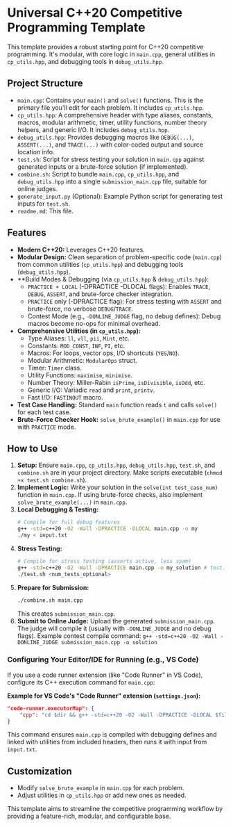 # Universal C++20 Competitive Programming Template

This template provides a robust starting point for C++20 competitive programming. It's modular, with core logic in `main.cpp`, general utilities in `cp_utils.hpp`, and debugging tools in `debug_utils.hpp`.

## Project Structure

- `main.cpp`: Contains your `main()` and `solve()` functions. This is the primary file you'll edit for each problem. It includes `cp_utils.hpp`.
- `cp_utils.hpp`: A comprehensive header with type aliases, constants, macros, modular arithmetic, timer, utility functions, number theory helpers, and generic I/O. It includes `debug_utils.hpp`.
- `debug_utils.hpp`: Provides debugging macros like `DEBUG(...)`, `ASSERT(...)`, and `TRACE(...)` with color-coded output and source location info.
- `test.sh`: Script for stress testing your solution in `main.cpp` against generated inputs or a brute-force solution (if implemented).
- `combine.sh`: Script to bundle `main.cpp`, `cp_utils.hpp`, and `debug_utils.hpp` into a single `submission_main.cpp` file, suitable for online judges.
- `generate_input.py` (Optional): Example Python script for generating test inputs for `test.sh`.
- `readme.md`: This file.

## Features

- **Modern C++20:** Leverages C++20 features.
- **Modular Design:** Clean separation of problem-specific code (`main.cpp`) from common utilities (`cp_utils.hpp`) and debugging tools (`debug_utils.hpp`).
- \*\*Build Modes & Debugging (via `cp_utils.hpp` & `debug_utils.hpp`):
  - `PRACTICE + LOCAL` (-DPRACTICE -DLOCAL flags): Enables `TRACE`, `DEBUG`, `ASSERT`, and brute-force checker integration.
  - `PRACTICE` only (-DPRACTICE flag): For stress testing with `ASSERT` and brute-force, no verbose `DEBUG`/`TRACE`.
  - Contest Mode (e.g., `-DONLINE_JUDGE` flag, no debug defines): Debug macros become no-ops for minimal overhead.
- **Comprehensive Utilities (in `cp_utils.hpp`):**
  - Type Aliases: `ll`, `vll`, `pii`, `Mint`, etc.
  - Constants: `MOD_CONST`, `INF`, `PI`, etc.
  - Macros: For loops, vector ops, I/O shortcuts (`YES`/`NO`).
  - Modular Arithmetic: `ModularOps` struct.
  - Timer: `Timer` class.
  - Utility Functions: `maximise`, `minimise`.
  - Number Theory: Miller-Rabin `isPrime`, `isDivisible`, `isOdd`, etc.
  - Generic I/O: Variadic `read` and `print`, `printv`.
  - Fast I/O: `FASTINOUT` macro.
- **Test Case Handling:** Standard `main` function reads `t` and calls `solve()` for each test case.
- **Brute-Force Checker Hook:** `solve_brute_example()` in `main.cpp` for use with `PRACTICE` mode.

## How to Use

1.  **Setup:** Ensure `main.cpp`, `cp_utils.hpp`, `debug_utils.hpp`, `test.sh`, and `combine.sh` are in your project directory. Make scripts executable (`chmod +x test.sh combine.sh`).
2.  **Implement Logic:** Write your solution in the `solve(int test_case_num)` function in `main.cpp`. If using brute-force checks, also implement `solve_brute_example(...)` in `main.cpp`.
3.  **Local Debugging & Testing:**
    ```bash
    # Compile for full debug features
    g++ -std=c++20 -O2 -Wall -DPRACTICE -DLOCAL main.cpp -o my
    ./my < input.txt
    ```
4.  **Stress Testing:**
    ```bash
    # Compile for stress testing (asserts active, less spam)
    g++ -std=c++20 -O2 -Wall -DPRACTICE main.cpp -o my_solution # test.sh uses my_solution by default
    ./test.sh <num_tests_optional>
    ```
5.  **Prepare for Submission:**
    ```bash
    ./combine.sh main.cpp
    ```
    This creates `submission_main.cpp`.
6.  **Submit to Online Judge:** Upload the generated `submission_main.cpp`. The judge will compile it (usually with `-DONLINE_JUDGE` and no debug flags).
    Example contest compile command: `g++ -std=c++20 -O2 -Wall -DONLINE_JUDGE submission_main.cpp -o solution`

### Configuring Your Editor/IDE for Running (e.g., VS Code)

If you use a code runner extension (like "Code Runner" in VS Code), configure its C++ execution command for `main.cpp`:

**Example for VS Code's "Code Runner" extension (`settings.json`):**

```json
"code-runner.executorMap": {
    "cpp": "cd $dir && g++ -std=c++20 -O2 -Wall -DPRACTICE -DLOCAL $fileName -o $fileNameWithoutExt && $dir/$fileNameWithoutExt < input.txt"
}
```

This command ensures `main.cpp` is compiled with debugging defines and linked with utilities from included headers, then runs it with input from `input.txt`.

## Customization

- Modify `solve_brute_example` in `main.cpp` for each problem.
- Adjust utilities in `cp_utils.hpp` or add new ones as needed.

This template aims to streamline the competitive programming workflow by providing a feature-rich, modular, and configurable base.
